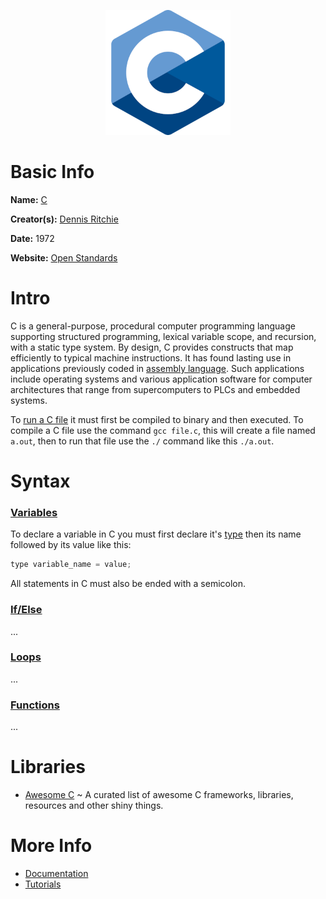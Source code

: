 <p align="center"><img width="200" height="200" src="https://github.com/jgphilpott/babel/blob/main/C/logo.png"></p>

# Basic Info

**Name:** [C](https://en.wikipedia.org/wiki/C_(programming_language))

**Creator(s):** [Dennis Ritchie](https://en.wikipedia.org/wiki/Dennis_Ritchie)

**Date:** 1972

**Website:** [Open Standards](http://www.open-std.org/jtc1/sc22/wg14)

# Intro

C is a general-purpose, procedural computer programming language supporting structured programming, lexical variable scope, and recursion, with a static type system. By design, C provides constructs that map efficiently to typical machine instructions. It has found lasting use in applications previously coded in [assembly language](https://github.com/jgphilpott/babel/blob/main/Assembly/README.md). Such applications include operating systems and various application software for computer architectures that range from supercomputers to PLCs and embedded systems.

To [run a C file](https://unix.stackexchange.com/questions/439349/how-do-i-run-c-file-from-the-command-line) it must first be compiled to binary and then executed. To compile a C file use the command `gcc file.c`, this will create a file named `a.out`, then to run that file use the `./` command like this `./a.out`.

# Syntax

### [Variables](https://www.tutorialspoint.com/cprogramming/c_variables.htm)

To declare a variable in C you must first declare it's [type](https://www.tutorialspoint.com/cprogramming/c_data_types.htm) then its name followed by its value like this:

```c
type variable_name = value;
```

All statements in C must also be ended with a semicolon.

### [If/Else](https://www.tutorialspoint.com/cprogramming/c_decision_making.htm)

...

### [Loops](https://www.tutorialspoint.com/cprogramming/c_loops.htm)

...

### [Functions](https://www.tutorialspoint.com/cprogramming/c_functions.htm)

...

# Libraries

 - [Awesome C](https://github.com/oz123/awesome-c) ~ A curated list of awesome C frameworks, libraries, resources and other shiny things.

# More Info

 - [Documentation](http://www.open-std.org/jtc1/sc22/wg14/www/wg14_document_log)
 - [Tutorials](https://www.tutorialspoint.com/cprogramming/index.htm)

